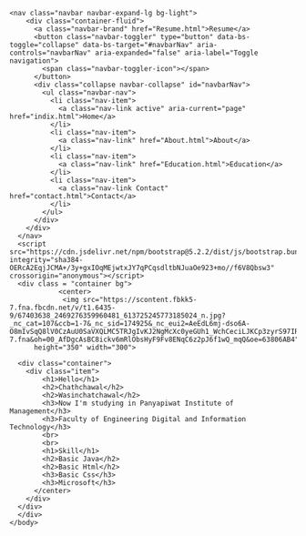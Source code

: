 <!DOCTYPE html>
<html lang="en">
<head>
    <meta charset="UTF-8">
    <meta http-equiv="X-UA-Compatible" content="IE=edge">
    <meta name="viewport" content="width=device-width, initial-scale=1.0">
    <link rel="stylesheet" href="style.css">
    <title>Resume</title>
    <link href="https://cdn.jsdelivr.net/npm/bootstrap@5.2.2/dist/css/bootstrap.min.css" rel="stylesheet" integrity="sha384-Zenh87qX5JnK2Jl0vWa8Ck2rdkQ2Bzep5IDxbcnCeuOxjzrPF/et3URy9Bv1WTRi" crossorigin="anonymous">
</head>
<body>

    <nav class="navbar navbar-expand-lg bg-light">
        <div class="container-fluid">
          <a class="navbar-brand" href="Resume.html">Resume</a>
          <button class="navbar-toggler" type="button" data-bs-toggle="collapse" data-bs-target="#navbarNav" aria-controls="navbarNav" aria-expanded="false" aria-label="Toggle navigation">
            <span class="navbar-toggler-icon"></span>
          </button>
          <div class="collapse navbar-collapse" id="navbarNav">
            <ul class="navbar-nav">
              <li class="nav-item">
                <a class="nav-link active" aria-current="page" href="indix.html">Home</a>
              </li>
              <li class="nav-item">
                <a class="nav-link" href="About.html">About</a>
              </li>
              <li class="nav-item">
                <a class="nav-link" href="Education.html">Education</a>
              </li>
              <li class="nav-item">
                <a class="nav-link Contact" href="contact.html">Contact</a>
              </li>
            </ul>
          </div>
        </div>
      </nav>
      <script src="https://cdn.jsdelivr.net/npm/bootstrap@5.2.2/dist/js/bootstrap.bundle.min.js" integrity="sha384-OERcA2EqjJCMA+/3y+gxIOqMEjwtxJY7qPCqsdltbNJuaOe923+mo//f6V8Qbsw3" crossorigin="anonymous"></script>
      <div class = "container bg">
                <center>
                 <img src="https://scontent.fbkk5-7.fna.fbcdn.net/v/t1.6435-9/67403638_2469276359960481_613725245773185024_n.jpg?_nc_cat=107&ccb=1-7&_nc_sid=174925&_nc_eui2=AeEdL6mj-dso6A-O8mIvSqQ8lV0CzAuU0SaVXQLMC5TRJgIvKJ2NgMcXc0yeGUh1_WchCeciLJKCp3zyrS97IRMU&_nc_ohc=CKq7YQOPJ_MAX8DsSZk&_nc_ht=scontent.fbkk5-7.fna&oh=00_AfDgcAsBC8ickv6mRlObsHyF9Fv8ENqC6z2pJ6f1wQ_mqQ&oe=63806AB4"
          height="350" width="300">
                
      <div class="container">
        <div class="item">
            <h1>Hello</h1>
            <h2>Chathchawal</h2>
            <h2>Wasinchatchawal</h2>
            <h3>Now I'm studying in Panyapiwat Institute of Management</h3>
            <h3>Faculty of Engineering Digital and Information Technology</h3>
            <br>
            <br>
            <h1>Skill</h1>
            <h2>Basic Java</h2>
            <h2>Basic Html</h2>
            <h3>Basic Css</h3>
            <h3>Microsoft</h3>
          </center>
        </div>
      </div>
      </div>
    </body>
</html>
